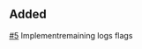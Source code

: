 ## Added

[#5](https://github.com/MitchellBerend/docker-manager/issues/5)
Implementremaining logs flags
